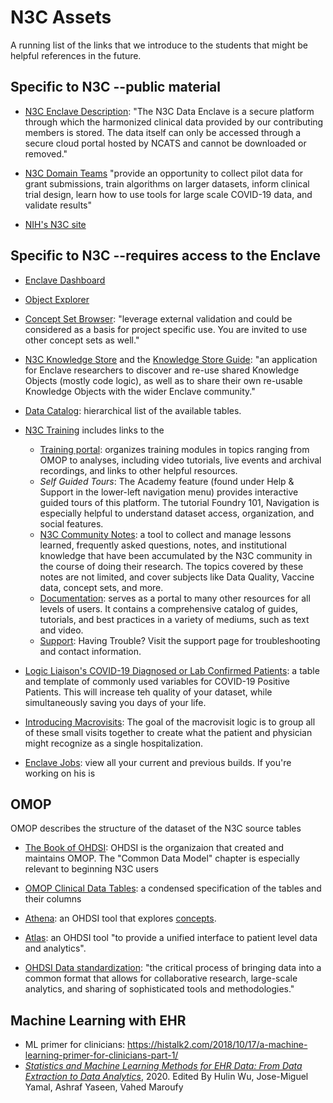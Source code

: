 N3C Assets
========

A running list of the links that we introduce to the students that might be helpful references in the future.

Specific to N3C --public material
----------

* [N3C Enclave Description](https://covid.cd2h.org/): "The N3C Data Enclave is a secure platform through which the harmonized clinical data provided by our contributing members is stored. The data itself can only be accessed through a secure cloud portal hosted by NCATS and cannot be downloaded or removed."

* [N3C Domain Teams](https://covid.cd2h.org/domain-teams) "provide an opportunity to collect pilot data for grant submissions, train algorithms on larger datasets, inform clinical trial design, learn how to use tools for large scale COVID-19 data, and validate results"

* [NIH's N3C site](https://ncats.nih.gov/n3c)

Specific to N3C --requires access to the Enclave
----------

* [Enclave Dashboard](https://unite.nih.gov/workspace/home/)

* [Object Explorer](https://unite.nih.gov/workspace/hubble/exploration/)

* [Concept Set Browser](https://unite.nih.gov/workspace/module/view/latest/ri.workshop.main.module.5a6c64c0-e82b-4cf8-ba5b-645cd77a1dbf): "leverage external validation and could be considered as a basis for project specific use. You are invited to use other concept sets as well."

* [N3C Knowledge Store](https://unite.nih.gov/workspace/module/view/latest/ri.workshop.main.module.3ab34203-d7f3-482e-adbd-f4113bfd1a2b?id=KO-BE5C652) and the [Knowledge Store Guide](https://unite.nih.gov/workspace/report/ri.report.main.report.7ac7904d-bbc3-4678-a224-8b8b7c12d40e): "an application for Enclave researchers to discover and re-use shared Knowledge Objects (mostly code logic), as well as to share their own re-usable Knowledge Objects with the wider Enclave community."

* [Data Catalog](https://unite.nih.gov/workspace/compass/data-catalog): hierarchical list of the available tables.

* [N3C Training](https://unite.nih.gov/workspace/slate/documents/training) includes links to the
  * [Training portal](https://unite.nih.gov/workspace/module/view/latest/ri.workshop.main.module.e7b83a8c-545e-49ac-8714-f34bfa7f7767): organizes training modules in topics ranging from OMOP to analyses, including video tutorials, live events and archival recordings, and links to other helpful resources.
  * *Self Guided Tours*: The Academy feature (found under Help & Support in the lower-left navigation menu) provides interactive guided tours of this platform. The tutorial Foundry 101, Navigation is especially helpful to understand dataset access, organization, and social features.
  * [N3C Community Notes](https://unite.nih.gov/workspace/module/view/latest/ri.workshop.main.module.452c6c44-36d0-49d5-b96f-b8bcefab9d67): a tool to collect and manage lessons learned, frequently asked questions, notes, and institutional knowledge that have been accumulated by the N3C community in the course of doing their research. The topics covered by these notes are not limited, and cover subjects like Data Quality, Vaccine data, concept sets, and more.
  * [Documentation](https://unite.nih.gov/workspace/documentation/): serves as a portal to many other resources for all levels of users. It contains a comprehensive catalog of guides, tutorials, and best practices in a variety of mediums, such as text and video.
  * [Support](https://unite.nih.gov/workspace/slate/documents/support): Having Trouble? Visit the support page for troubleshooting and contact information.

* [Logic Liaison's COVID-19 Diagnosed or Lab Confirmed Patients](https://unite.nih.gov/workspace/module/view/latest/ri.workshop.main.module.3ab34203-d7f3-482e-adbd-f4113bfd1a2b?id=KO-BE5C652): a table and template of commonly used variables for COVID-19 Positive Patients.  This will increase teh quality of your dataset, while simultaneously saving you days of your life.

* [Introducing Macrovisits](https://unite.nih.gov/workspace/report/ri.report.main.report.c9e2ca50-860c-4988-93c6-f5b1d9d915ed): The goal of the macrovisit logic is to group all of these small visits together to create what the patient and physician might recognize as a single hospitalization.

* [Enclave Jobs](https://unite.nih.gov/workspace/data-integration/job-tracker/builds?userId%5B0%5D=4e223a2d-4fd8-4652-b892-6fa655fc62d6&globalFilter=your_builds&branchFilter=all_branches&includeJobs=true): view all your current and previous builds.  If you're working on his is 

OMOP
-----------

OMOP describes the structure of the dataset of the N3C source tables

* [The Book of OHDSI](https://ohdsi.github.io/TheBookOfOhdsi/): OHDSI is the organizaion that created and maintains OMOP.  The "Common Data Model" chapter is especially relevant to beginning N3C users

* [OMOP Clinical Data Tables](https://ohdsi.github.io/CommonDataModel/cdm60.html#Clinical_Data_Tables): a condensed specification of the tables and their columns

* [Athena](https://athena.ohdsi.org/search-terms/terms): an OHDSI tool that explores [concepts](https://ohdsi.github.io/TheBookOfOhdsi/CommonDataModel.html#representation-of-content-through-concepts).

* [Atlas](https://atlas-demo.ohdsi.org/): an OHDSI tool "to provide a unified interface to patient level data and analytics".

* [OHDSI Data standardization](https://ohdsi.org/data-standardization/): "the critical process of bringing data into a common format that allows for collaborative research, large-scale analytics, and sharing of sophisticated tools and methodologies."

Machine Learning with EHR
-----------

* ML primer for clinicians: https://histalk2.com/2018/10/17/a-machine-learning-primer-for-clinicians-part-1/
* [*Statistics and Machine Learning Methods for EHR Data: From Data Extraction to Data Analytics*](https://www.taylorfrancis.com/books/edit/10.1201/9781003030003/statistics-machine-learning-methods-ehr-data-hulin-wu-jose-miguel-yamal-ashraf-yaseen-vahed-maroufy), 2020. Edited By Hulin Wu, Jose-Miguel Yamal, Ashraf Yaseen, Vahed Maroufy
